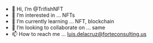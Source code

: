 - 👋 Hi, I’m @TrifishNFT
- 👀 I’m interested in ... NFTs
- 🌱 I’m currently learning ... NFT, blockchain
- 💞️ I’m looking to collaborate on ... same
- 📫 How to reach me ... luis.delacruz@forteconsulting.us

<!---
TrifishNFT/TrifishNFT is a ✨ special ✨ repository because its `README.md` (this file) appears on your GitHub profile.
You can click the Preview link to take a look at your changes.
--->
